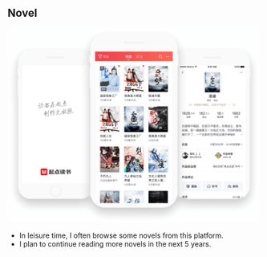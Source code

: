 ## Novel

![Novel platform](起点.png)

* In leisure time, I often browse some novels from this platform. 
* I plan to continue reading more novels in the next 5 years.